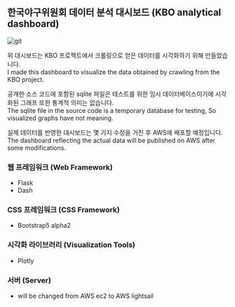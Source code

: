 

## 한국야구위원회 데이터 분석 대시보드 (KBO analytical dashboard)

![git](https://user-images.githubusercontent.com/42489770/117327030-2b205500-aecd-11eb-937f-438108cbbee3.jpg)

위 대시보드는 KBO 프로젝트에서 크롤링으로 얻은 데이터를 시각화하기 위해 만들었습니다.  
I made this dashboard to visualize the data obtained by crawling from the KBO project.  

공개한 소스 코드에 포함된 sqlite 파일은 테스트를 위한 임시 데이터베이스이기에 시각화된 그래프 또한 통계적 의미는 없습니다.  
The sqlite file in the source code is a temporary database for testing, So visualized graphs have not meaning.  

실제 데이터를 반영한 대시보드는 몇 가지 수정을 거친 후 AWS에 배포할 예정입니다.  
The dashboard reflecting the actual data will be published on AWS after some modifications.  

### 웹 프레임워크 (Web Framework)
- Flask
- Dash

### CSS 프레임워크 (CSS Framework)
- Bootstrap5 alpha2

### 시각화 라이브러리 (Visualization Tools)
- Plotly

### 서버 (Server)
- will be changed from AWS ec2 to AWS lightsail

